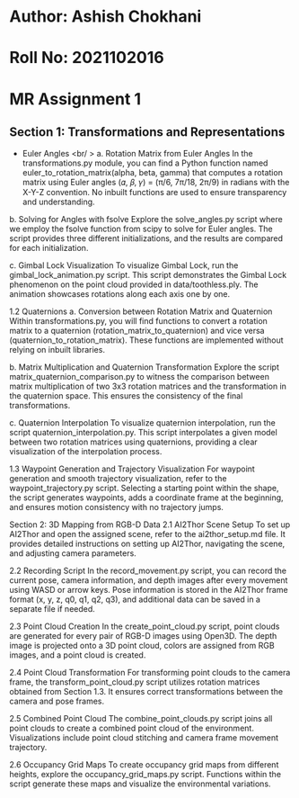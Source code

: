 # Author: Ashish Chokhani
# Roll No: 2021102016
# MR Assignment 1

## Section 1: Transformations and Representations
- Euler Angles
<br/ >
a. Rotation Matrix from Euler Angles
In the transformations.py module, you can find a Python function named euler_to_rotation_matrix(alpha, beta, gamma) that computes a rotation matrix using Euler angles (𝛼, 𝛽, 𝛾) = (π/6, 7π/18, 2π/9) in radians with the X-Y-Z convention. No inbuilt functions are used to ensure transparency and understanding.

b. Solving for Angles with fsolve
Explore the solve_angles.py script where we employ the fsolve function from scipy to solve for Euler angles. The script provides three different initializations, and the results are compared for each initialization.

c. Gimbal Lock Visualization
To visualize Gimbal Lock, run the gimbal_lock_animation.py script. This script demonstrates the Gimbal Lock phenomenon on the point cloud provided in data/toothless.ply. The animation showcases rotations along each axis one by one.

1.2 Quaternions
a. Conversion between Rotation Matrix and Quaternion
Within transformations.py, you will find functions to convert a rotation matrix to a quaternion (rotation_matrix_to_quaternion) and vice versa (quaternion_to_rotation_matrix). These functions are implemented without relying on inbuilt libraries.

b. Matrix Multiplication and Quaternion Transformation
Explore the script matrix_quaternion_comparison.py to witness the comparison between matrix multiplication of two 3x3 rotation matrices and the transformation in the quaternion space. This ensures the consistency of the final transformations.

c. Quaternion Interpolation
To visualize quaternion interpolation, run the script quaternion_interpolation.py. This script interpolates a given model between two rotation matrices using quaternions, providing a clear visualization of the interpolation process.

1.3 Waypoint Generation and Trajectory Visualization
For waypoint generation and smooth trajectory visualization, refer to the waypoint_trajectory.py script. Selecting a starting point within the shape, the script generates waypoints, adds a coordinate frame at the beginning, and ensures motion consistency with no trajectory jumps.

Section 2: 3D Mapping from RGB-D Data
2.1 AI2Thor Scene Setup
To set up AI2Thor and open the assigned scene, refer to the ai2thor_setup.md file. It provides detailed instructions on setting up AI2Thor, navigating the scene, and adjusting camera parameters.

2.2 Recording Script
In the record_movement.py script, you can record the current pose, camera information, and depth images after every movement using WASD or arrow keys. Pose information is stored in the AI2Thor frame format (x, y, z, q0, q1, q2, q3), and additional data can be saved in a separate file if needed.

2.3 Point Cloud Creation
In the create_point_cloud.py script, point clouds are generated for every pair of RGB-D images using Open3D. The depth image is projected onto a 3D point cloud, colors are assigned from RGB images, and a point cloud is created.

2.4 Point Cloud Transformation
For transforming point clouds to the camera frame, the transform_point_cloud.py script utilizes rotation matrices obtained from Section 1.3. It ensures correct transformations between the camera and pose frames.

2.5 Combined Point Cloud
The combine_point_clouds.py script joins all point clouds to create a combined point cloud of the environment. Visualizations include point cloud stitching and camera frame movement trajectory.

2.6 Occupancy Grid Maps
To create occupancy grid maps from different heights, explore the occupancy_grid_maps.py script. Functions within the script generate these maps and visualize the environmental variations.
